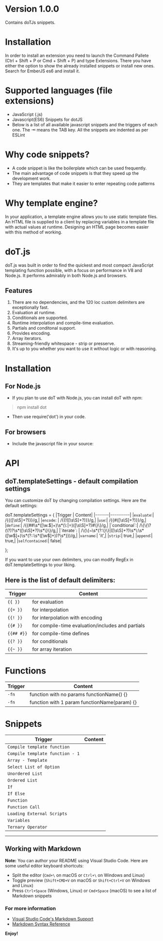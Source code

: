 # Version 1.0.0
Contains doTJs snippets.

# Installation
In order to install an extension you need to launch the Command Pallete (Ctrl + Shift + P or Cmd + Shift + P) and type Extensions. There you have either the option to show the already installed snippets or install new ones. Search for EmberJS es6 and install it.

# Supported languages (file extensions)
- JavaScript (.js)
- Javascript(ES6) Snippets for dotJS
- Below is a list of all available javascript snippets and the triggers of each one. The ⇥ means the TAB key. All the snippets are indented as per ESLint

# Why code snippets?
- A code snippet is like the boilerplate which can be used frequently. 
- The main advantage of code snippets is that they speed up the development work. 
- They are templates that make it easier to enter repeating code patterns

# Why template engine?
In your application, a template engine allows you to use static template files. An HTML file is supplied to a client by replacing variables in a template file with actual values at runtime. Designing an HTML page becomes easier with this method of working.

# doT.js 
doT.js was built in order to find the quickest and most compact JavaScript templating function possible, with a focus on performance in V8 and Node.js. 
It performs admirably in both Node.js and browsers.
## Features
1. There are no dependencies, and the 120 loc custom delimiters are exceptionally fast.
2. Evaluation at runtime.
3. Conditionals are supported. 
4. Runtime interpolation and compile-time evaluation. 
5. Partials and conditonal support.
6. Provides encoding. 
7. Array iterators.
8. Streaming-friendly whitespace - strip or presserve.
9. It's up to you whether you want to use it without logic or with reasoning.

# Installation
## For Node.js
- If you plan to use doT with Node.js, you can install doT with npm:
> npm install dot
- Then use require('dot') in your code.
## For browsers
- Include the javascript file in your source:
<script type="text/javascript" src="doT.js"></script>

# API
## doT.templateSettings - default compilation settings
You can customize doT by changing compilation settings. Here are the default settings:

doT.templateSettings = {
|Trigger |	Content|
|-------|----------|
  |`evaluate`:|    /\{\{([\s\S]+?)\}\}/g,|
  |`encode`: |     /\{\{!([\s\S]+?)\}\}/g,|
  |`use`:|         /\{\{#([\s\S]+?)\}\}/g,|
  |`define`:|      /\{\{##\s*([\w\.$]+)\s*(\:|=)([\s\S]+?)#\}\}/g,|
  |`conditional`:| /\{\{\?(\?)?\s*([\s\S]*?)\s*\}\}/g,|
  |`iterate`: |    /\{\{~\s*(?:\}\}|([\s\S]+?)\s*\:\s*([\w$]+)\s*(?:\:\s*([\w$]+))?\s*\}\})/g,|
  |`varname`:| 'it',|
  |`strip`:| true,|
  |`append`:| true,|
  |`selfcontained`:| false|

};

If you want to use your own delimiters, you can modify RegEx in doT.templateSettings to your liking.

## Here is the list of default delimiters:
|Trigger |	Content|
|-------|----------|
|`{{ }}`|	for evaluation|
|`{{= }}`|	for interpolation|
|`{{! }}`	|for interpolation with encoding|
|`{{# }}`	|for compile-time evaluation/includes and partials|
|`{{## #}}`	|for compile-time defines|
|`{{? }}`|	for conditionals|
|`{{~ }}`	|for array iteration|

# Functions
|Trigger |	Content|
|-------|----------|
|`-fn`|	function with no params functionName() {}|
|`-fn`|	function with 1 param functionName(param) {}|

# Snippets
|Trigger |	Content|
|-------|----------|
|`Compile template function`|
|`Compile template function - 1`|
|`Array - Template`|
|`Select List of Option`|
|`Unordered List`|
|`Ordered List`|
|`If`|
|`If Else`|
|`Function`|
|`Function Call`|
|`Loading External Scripts`|
|`Variables`|
|`Ternary Operator `|




-----------------------------------------------------------------------------------------------------------

## Working with Markdown

**Note:** You can author your README using Visual Studio Code.  Here are some useful editor keyboard shortcuts:

* Split the editor (`Cmd+\` on macOS or `Ctrl+\` on Windows and Linux)
* Toggle preview (`Shift+CMD+V` on macOS or `Shift+Ctrl+V` on Windows and Linux)
* Press `Ctrl+Space` (Windows, Linux) or `Cmd+Space` (macOS) to see a list of Markdown snippets

### For more information

* [Visual Studio Code's Markdown Support](http://code.visualstudio.com/docs/languages/markdown)
* [Markdown Syntax Reference](https://help.github.com/articles/markdown-basics/)

**Enjoy!**
